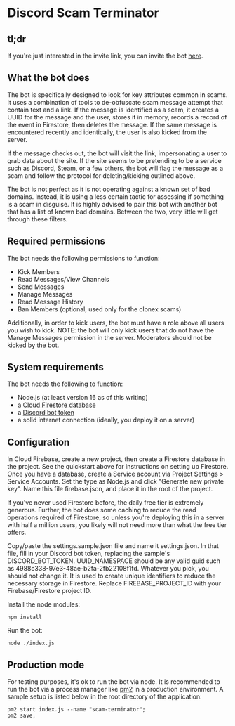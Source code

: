 # Discord Scam Terminator

## tl;dr

If you're just interested in the invite link, you can invite the bot [here](https://discord.com/api/oauth2/authorize?client_id=924388372854767646&permissions=1099511704578&scope=bot).

## What the bot does

The bot is specifically designed to look for key attributes common in scams.  It uses a combination of tools to de-obfuscate scam message attempt that contain text and a link.  If the message is identified as a scam, it creates a UUID for the message and the user, stores it in memory, records a record of the event in Firestore, then deletes the message.  If the same message is encountered recently and identically, the user is also kicked from the server.

If the message checks out, the bot will visit the link, impersonating a user to grab data about the site.  If the site seems to be pretending to be a service such as Discord, Steam, or a few others, the bot will flag the message as a scam and follow the protocol for deleting/kicking outlined above.

The bot is not perfect as it is not operating against a known set of bad domains.  Instead, it is using a less certain tactic for assessing if something is a scam in disguise.  It is highly advised to pair this bot with another bot that has a list of known bad domains.  Between the two, very little will get through these filters.

## Required permissions

The bot needs the following permissions to function:
- Kick Members
- Read Messages/View Channels
- Send Messages
- Manage Messages
- Read Message History
- Ban Members (optional, used only for the clonex scams)

Additionally, in order to kick users, the bot must have a role above all users you wish to kick.  NOTE: the bot will only kick users that do not have the Manage Messages permission in the server.  Moderators should not be kicked by the bot.

## System requirements

The bot needs the following to function:
- Node.js (at least version 16 as of this writing)
- a [Cloud Firestore database](https://firebase.google.com/docs/firestore/quickstart)
- a [Discord bot token](https://discord.com/developers/docs/topics/oauth2)
- a solid internet connection (ideally, you deploy it on a server)

## Configuration

In Cloud Firebase, create a new project, then create a Firestore database in the project.  See the quickstart above for instructions on setting up Firestore.  Once you have a database, create a Service account via Project Settings > Service Accounts.  Set the type as Node.js and click "Generate new private key".  Name this file firebase.json, and place it in the root of the project.

If you've never used Firestore before, the daily free tier is extremely generous.  Further, the bot does some caching to reduce the read operations required of Firestore, so unless you're deploying this in a server with half a million users, you likely will not need more than what the free tier offers.

Copy/paste the settings.sample.json file and name it settings.json. In that file, fill in your Discord bot token, replacing the sample's DISCORD_BOT_TOKEN.  UUID_NAMESPACE should be any valid guid such as 4988c338-97e3-48ae-b2fa-2fb22108f1fd.  Whatever you pick, you should not change it.  It is used to create unique identifiers to reduce the necessary storage in Firestore.  Replace FIREBASE_PROJECT_ID with your Firebase/Firestore project ID.

Install the node modules:
```
npm install
```

Run the bot:
```
node ./index.js
```

## Production mode

For testing purposes, it's ok to run the bot via node.  It is recommended to run the bot via a process manager like [pm2](https://www.npmjs.com/package/pm2) in a production environment.  A sample setup is listed below in the root directory of the application:
```
pm2 start index.js --name "scam-terminator";
pm2 save;
```
